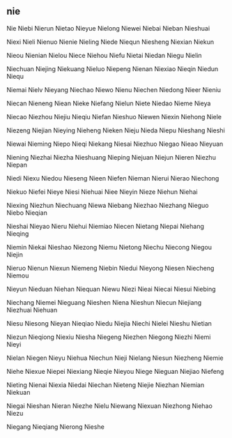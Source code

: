nie
---

Nie Niebi Nierun Nietao Nieyue Nielong Niewei Niebai Nieban Nieshuai

Niexi Nieli Nienuo Nienie Nieling Niede Niequn Niesheng Niexian Niekun

Nieou Nienian Nielou Niece Niehou Niefu Nietai Niedan Niegu Nielin

Niechuan Niejing Niekuang Nieluo Niepeng Nienan Niexiao Nieqin Niedun Niequ

Niemai Nielv Nieyang Niechao Niewo Nienu Niechen Niedong Nieer Nieniu

Niecan Nieneng Niean Nieke Niefang Nielun Niete Niedao Nieme Nieya

Niecao Niezhou Niejiu Nieqiu Niefan Nieshuo Niewen Niexin Niehong Niele

Niezeng Niejian Nieying Nieheng Nieken Nieju Nieda Niepu Nieshang Nieshi

Niewai Nieming Niepo Nieqi Niekang Niesai Niezhuo Niegao Nieao Nieyuan

Niening Niezhai Niezha Nieshuang Nieping Niejuan Niejun Nieren Niezhu Niepan

Niedi Niexu Niedou Nieseng Nieen Niefen Nieman Nierui Nierao Niechong

Niekuo Niefei Nieye Niesi Niehuai Niee Nieyin Nieze Niehun Niehai

Niexing Niezhun Niechuang Niewa Niebang Niezhao Niezhang Nieguo Niebo   Nieqian

Nieshai Nieyao Nieru Niehui Niemiao Niecen Nietang Niepai Niehang Nieqing

Niemin Niekai Nieshao Niezong Niemu Nietong Niechu Niecong Niegou Niejin

Nieruo Nienun Niexun Niemeng Niebin Niedui Nieyong Niesen Niecheng Niemou

Nieyun Nieduan Niehan Niequan Niewu Niezi Nieai Niecai Niesui Niebing

Niechang Niemei Nieguang Nieshen Niena Nieshun Niecun Niejiang Niezhuai Niehuan

Niesu Niesong Nieyan Nieqiao Niedu Niejia Niechi Nielei Nieshu Nietian

Niezun Nieqiong Niexiu Niesha Niegeng Niezhen Niegong Niezhi Niemi Nieyi

Nielan Niegen Nieyu Niehua Niechun Nieji Nielang Niesun Niezheng Niemie

Niehe Niexue Niepei Niexiang Nieqie Nieyou Niege Nieguan Niejiao Niefeng

Nieting Nienai Niexia Niedai Niechan Nieteng Niejie Niezhan Niemian Niekuan

Niegai Nieshan Nieran Niezhe Nielu Niewang Niexuan Niezhong Niehao Niezu

Niegang Nieqiang Nierong Nieshe 